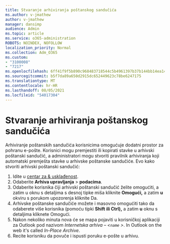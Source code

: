 ```yaml
---
title: Stvaranje arhiviranja poštanskog sandučića
ms.author: v-jmathew
author: v-jmathew
manager: dansimp
audience: Admin
ms.topic: article
ms.service: o365-administration
ROBOTS: NOINDEX, NOFOLLOW
localization_priority: Normal
ms.collection: Adm_O365
ms.custom:
- "3100008"
- "7217"
ms.openlocfilehash: 6ff41f9f5b890c968483718544c5b4961397b37b144bb14ea1451d7aac24ebb7
ms.sourcegitcommit: b5f7da89a650d2915dc652449623c78be6247175
ms.translationtype: MT
ms.contentlocale: hr-HR
ms.lasthandoff: 08/05/2021
ms.locfileid: "54017304"
---
```

# <a name="create-an-archive-mailbox"></a>Stvaranje arhiviranja poštanskog sandučića

Arhiviranje poštanskih sandučića korisnicima omogućuje dodatni prostor za pohranu e-pošte. Korisnici mogu premjestiti ili kopirati stavke u arhivski poštanski sandučić, a administratori mogu stvoriti pravilnik arhiviranja koji automatski premješta stavke u arhivske poštanske sandučiće. Evo kako stvoriti arhivski poštanski sandučić:

1. Idite u [centar za & usklađenost]( https://go.microsoft.com/fwlink/p/?linkid=2077143).
2. Odaberite **Arhiva upravljanja**  >  **podacima**.
3. Odaberite korisnika čiji arhivski poštanski sandučić želite omogućiti, a zatim u oknu s detaljima s desnoj tipke miša kliknite **Omogući,** a zatim **u** okviru s porukom upozorenja kliknite Da.
4. Arhivske poštanske sandučiće možete i masovno omogućiti tako da odaberete više korisnika (pomoću tipki **Shift** **ili Ctrl),** a zatim **u** oknu s detaljima kliknete Omogući.
5. Nakon nekoliko minuta nova će se mapa pojaviti u korisničkoj aplikaciji za Outlook pod nazivom *Internetska arhiva – <`name` >*. In Outlook on the web it's called *In-Place Archive*.
6. Recite korisniku da povuče i ispusti poruku e-pošte u arhivu.
